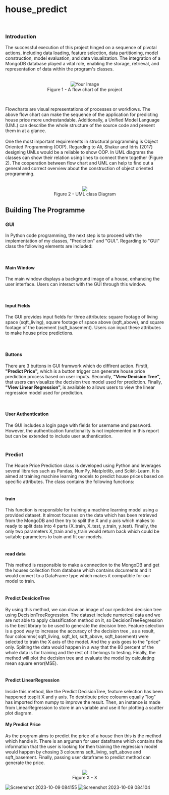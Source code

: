 # house_predict
<br>
<h3>Introduction</h3>
The successful execution of this project hinged on a sequence of pivotal actions, including data loading, feature selection, data partitioning, model construction, model evaluation, and data visualization. The integration of a MongoDB database played a vital role, enabling the storage, retrieval, and representation of data within the program's classes.
<div>
  <br>
</div>
<p align="center">
  <img src="https://github.com/Aryas1378/house_predict/assets/55249095/48aca5ca-cd82-417b-81c8-3ce14483b30d" alt="Your Image">
  <br>
  Figure 1 - A flow chart of the project
</p>
<p>
  <br>
</p>
Flowcharts are visual representations of processes or workflows. The above flow chart can make the sequence of the application for predicting house price more undrestandable. Additionally, a Unified Model Language (UML) can describe the whole structure of the source code and present them in at a glance.
<div>
  <br>
</div>
One the most important requirements in structural programming is Object Oriented Programming (OOP). Regarding to Ali, Shakur and Idris (2017) designing UMLs would be a reliable to show OOP. In UML diagrams the classes can show their relation using lines to connect them together (Figure 2). The cooperation between flow chart and UML can help to find out a general and correct overview about the construction of object oriented programming.

<div>
  <br>
</div>

<p align="center">
  <img src="https://github.com/Aryas1378/house_predict/assets/55249095/48e53355-30b6-44ec-b7b3-36061b1e16ab">
  <br>
  Figure 2 - UML class Diagram
</p>

<h2>Building The Programme</h2>

<h3>GUI</h3>

In Python code programming, the next step is to proceed with the implementation of my classes, "Prediction" and "GUI.". Regarding to "GUI" class the following elements are included:
<div>
  <br>
</div>
<h4>Main Window</h4>
<p>The main window displays a background image of a house, enhancing the user interface. Users can interact with the GUI through this window.</p>
<div>
  <br>
</div>

<h4>Input Fields</h4>
<p>The GUI provides input fields for three attributes: square footage of living space (sqft_living), square footage of space above (sqft_above), and square footage of the basement (sqft_basement). Users can input these attributes to make house price predictions.</p>

<div>
  <br>
</div>
<h4>Buttons</h4>
<p>There are 3 buttons in GUI framwork which do diffirent action. Firstlt, <strong>"Predict Price",</strong> which is a button trigger can generate house price prediction process based on user inputs. Secondly, 
<strong> "View Decision Tree", </strong> that users can visualize the decision tree model used for prediction. Finally,
<strong> "View Linear Regression", </strong> is available to allows users to view the linear regression model used for prediction.</p>

<div>
  <br>
</div>
<h4>User Authentication</h4>
The GUI includes a login page with fields for username and password. However, the authentication functionality is not implemented in this report but can be extended to include user authentication.

<div>
  <br>
</div>

<h3>Predict</h3>
The House Price Prediction class is developed using Python and leverages several libraries such as Pandas, NumPy, Matplotlib, and Scikit-Learn. It is aimed at training machine learning models to predict house prices based on specific attributes. The class contains the following functions:

<div>
  <br>
</div>

<h4>train</h4>
This function is responsible for training a machine learning model using a provided dataset. It almost focuses on the data which has been retrieved from the MongoDB and then try to split the X and y axis which makes to ready to split data into 4 parts (X_train, X_test, y_train, y_test). Finally, the only two parameters X_train and y_train would return back which could be suitable parameters to train and fit our models.

<div>
  <br>
</div>

<h4>read data</h4>
This method is responsible to make a connection to the MongoDB and get the houses collection from database which contains documents and it would convert to a DataFrame type which makes it compatible for our model to train.

<div>
  <br>
</div>

<h4>Predict DesicionTree</h4>
By using this method, we can draw an image of our rpedicted decision tree using DecisionTreeRegression. The dataset include numerical data and we are not able to apply classification method on it, so DecisionTreeRegression is the best library to be used to generate the decision tree. Feature selection is a good way to increase the accuracy of the decision tree , as a result, four coloumns( sqft_living, sqft_lot, sqft_above, sqft_basement) were selected to train the X axis of the model. And the y axis goes to the "price" only. Spliting the data would happen in a way that the 80 percent of the whole data is for training and the rest of it belongs to testing. Finally, the method will plot the decision tree and evaluate the model by calculating mean square error(MSE).

<div>
  <br>
</div>

<h4>Predict LinearRegression</h4>
Inside this method, like the Predict DecisionTree, feature selection has been happened tosplit X and y axis. To destribute price coloumn equally "log" has imported from numpy to improve the result. Then, an instance is made from LinearRegression to store in an variable and use it for plotting a scatter plot diagram.

<h4>My Predict Price</h4>
As the program aims to predict the price of a house then this is the method which handle it. There is an arguman for user dataframe which contains the information that the user is looking for then training the regression model would happen by chosing 3 coloumns sqft_living, sqft_above and sqft_basement. Finally, passing user dataframe to predict method can generate the price.

<p align="center">
  <img src="https://github.com/Aryas1378/house_predict/assets/55249095/27c0a750-dda5-4821-bd68-c851c130bcf6">
  <br>
  Figure X - X
</p>


![Screenshot 2023-10-09 084155](https://github.com/Aryas1378/house_predict/assets/55249095/daa18ba8-1c64-4594-8de8-29b78218cb2e)
![Screenshot 2023-10-09 084104](https://github.com/Aryas1378/house_predict/assets/55249095/c5a8f2cc-6a81-4c79-aae7-7e05f37b7b0d)
